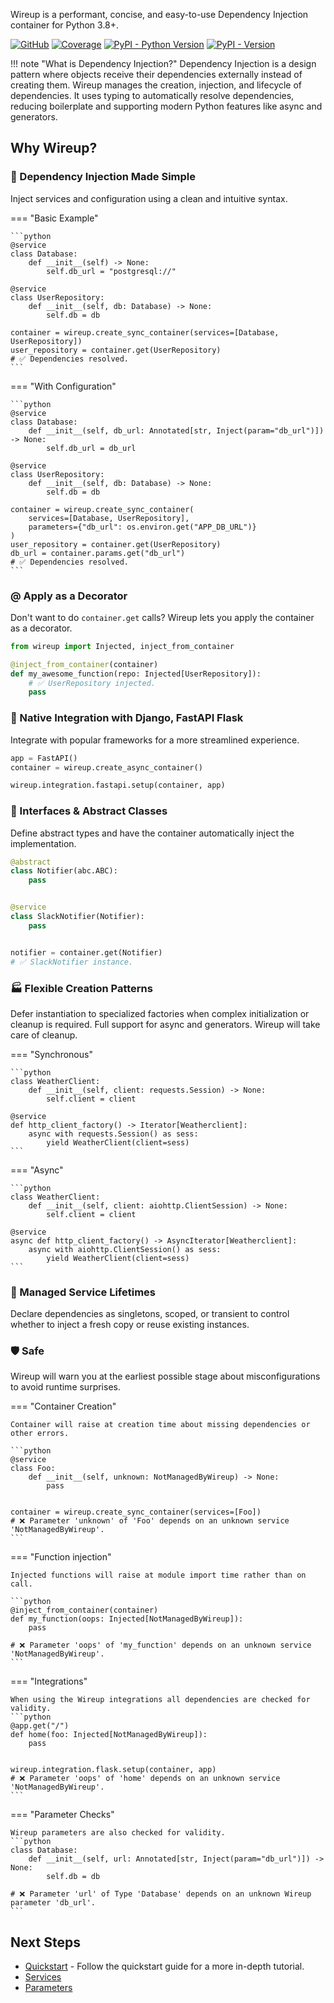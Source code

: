 Wireup is a performant, concise, and easy-to-use Dependency Injection container for Python 3.8+.

[![GitHub](https://img.shields.io/github/license/maldoinc/wireup)](https://github.com/maldoinc/wireup)
[![Coverage](https://img.shields.io/codeclimate/coverage/maldoinc/wireup?label=Coverage)](https://codeclimate.com/github/maldoinc/wireup)
[![PyPI - Python Version](https://img.shields.io/pypi/pyversions/wireup)](https://pypi.org/project/wireup/)
[![PyPI - Version](https://img.shields.io/pypi/v/wireup)](https://pypi.org/project/wireup/)

!!! note "What is Dependency Injection?"
    Dependency Injection is a design pattern where objects receive their dependencies externally instead of creating them.
    Wireup manages the creation, injection, and lifecycle of dependencies. It uses typing to automatically
    resolve dependencies, reducing boilerplate and supporting modern Python features like async and generators.

## Why Wireup?

### 🎯 Dependency Injection Made Simple

Inject services and configuration using a clean and intuitive syntax.

=== "Basic Example"

    ```python
    @service
    class Database:
        def __init__(self) -> None:
            self.db_url = "postgresql://"

    @service
    class UserRepository:
        def __init__(self, db: Database) -> None:
            self.db = db

    container = wireup.create_sync_container(services=[Database, UserRepository])
    user_repository = container.get(UserRepository)
    # ✅ Dependencies resolved.
    ```

=== "With Configuration"

    ```python
    @service
    class Database:
        def __init__(self, db_url: Annotated[str, Inject(param="db_url")]) -> None:
            self.db_url = db_url

    @service
    class UserRepository:
        def __init__(self, db: Database) -> None:
            self.db = db

    container = wireup.create_sync_container(
        services=[Database, UserRepository], 
        parameters={"db_url": os.environ.get("APP_DB_URL")}
    )
    user_repository = container.get(UserRepository)
    db_url = container.params.get("db_url")
    # ✅ Dependencies resolved.
    ```


### @ Apply as a Decorator

Don't want to do `container.get` calls? Wireup lets you apply the container as a decorator.

```python
from wireup import Injected, inject_from_container

@inject_from_container(container)
def my_awesome_function(repo: Injected[UserRepository]):
    # ✅ UserRepository injected.
    pass
```

### 🔌 Native Integration with Django, FastAPI Flask

Integrate with popular frameworks for a more streamlined experience.

```python
app = FastAPI()
container = wireup.create_async_container()

wireup.integration.fastapi.setup(container, app)
```

### 📝 Interfaces & Abstract Classes

Define abstract types and have the container automatically inject the implementation.

```python
@abstract
class Notifier(abc.ABC):
    pass


@service
class SlackNotifier(Notifier):
    pass


notifier = container.get(Notifier)
# ✅ SlackNotifier instance.
```

### 🏭 Flexible Creation Patterns

Defer instantiation to specialized factories when complex initialization or cleanup is required.
Full support for async and generators. Wireup will take care of cleanup.

=== "Synchronous"

    ```python
    class WeatherClient:
        def __init__(self, client: requests.Session) -> None:
            self.client = client

    @service
    def http_client_factory() -> Iterator[Weatherclient]:
        async with requests.Session() as sess:
            yield WeatherClient(client=sess)
    ```

=== "Async"

    ```python
    class WeatherClient:
        def __init__(self, client: aiohttp.ClientSession) -> None:
            self.client = client

    @service
    async def http_client_factory() -> AsyncIterator[Weatherclient]:
        async with aiohttp.ClientSession() as sess:
            yield WeatherClient(client=sess)
    ```

### 🔄 Managed Service Lifetimes

Declare dependencies as singletons, scoped, or transient to control whether to inject a fresh copy or reuse existing instances.

### 🛡️ Safe

Wireup will warn you at the earliest possible stage about misconfigurations to avoid runtime surprises.


=== "Container Creation"

    Container will raise at creation time about missing dependencies or other errors.

    ```python
    @service
    class Foo:
        def __init__(self, unknown: NotManagedByWireup) -> None:
            pass


    container = wireup.create_sync_container(services=[Foo])
    # ❌ Parameter 'unknown' of 'Foo' depends on an unknown service 'NotManagedByWireup'.
    ```

=== "Function injection"

    Injected functions will raise at module import time rather than on call.

    ```python
    @inject_from_container(container)
    def my_function(oops: Injected[NotManagedByWireup]):
        pass

    # ❌ Parameter 'oops' of 'my_function' depends on an unknown service 'NotManagedByWireup'.
    ```

=== "Integrations"

    When using the Wireup integrations all dependencies are checked for validity.
    ```python
    @app.get("/")
    def home(foo: Injected[NotManagedByWireup]):
        pass


    wireup.integration.flask.setup(container, app)
    # ❌ Parameter 'oops' of 'home' depends on an unknown service 'NotManagedByWireup'.
    ```


=== "Parameter Checks"

    Wireup parameters are also checked for validity.
    ```python
    class Database:
        def __init__(self, url: Annotated[str, Inject(param="db_url")]) -> None:
            self.db = db

    # ❌ Parameter 'url' of Type 'Database' depends on an unknown Wireup parameter 'db_url'.
    ```


## Next Steps

* [Quickstart](getting_started.md) - Follow the quickstart guide for a more in-depth tutorial.
* [Services](services.md)
* [Parameters](parameters.md)